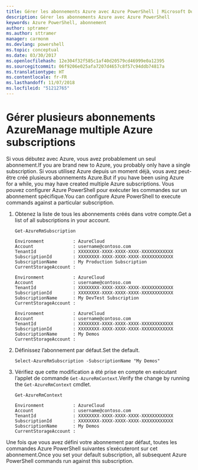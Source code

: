 ```yaml
---
title: Gérer les abonnements Azure avec Azure PowerShell | Microsoft Docs
description: Gérer les abonnements Azure avec Azure PowerShell
keywords: Azure PowerShell, abonnement
author: sptramer
ms.author: sttramer
manager: carmonm
ms.devlang: powershell
ms.topic: conceptual
ms.date: 03/30/2017
ms.openlocfilehash: 12e304f32f585c1af40d20579cd46999e0a12395
ms.sourcegitcommit: 06f9206e025afa7207d4657c8f57c94ddb74817a
ms.translationtype: HT
ms.contentlocale: fr-FR
ms.lasthandoff: 11/07/2018
ms.locfileid: "51212765"
---
```

# <a name="manage-multiple-azure-subscriptions"></a><span data-ttu-id="2467a-104">Gérer plusieurs abonnements Azure</span><span class="sxs-lookup"><span data-stu-id="2467a-104">Manage multiple Azure subscriptions</span></span>

<span data-ttu-id="2467a-105">Si vous débutez avec Azure, vous avez probablement un seul abonnement.</span><span class="sxs-lookup"><span data-stu-id="2467a-105">If you are brand new to Azure, you probably only have a single subscription.</span></span> <span data-ttu-id="2467a-106">Si vous utilisez Azure depuis un moment déjà, vous avez peut-être créé plusieurs abonnements Azure.</span><span class="sxs-lookup"><span data-stu-id="2467a-106">But if you have been using Azure for a while, you may have created multiple Azure subscriptions.</span></span> <span data-ttu-id="2467a-107">Vous pouvez configurer Azure PowerShell pour exécuter les commandes sur un abonnement spécifique.</span><span class="sxs-lookup"><span data-stu-id="2467a-107">You can configure Azure PowerShell to execute commands against a particular subscription.</span></span>

1. <span data-ttu-id="2467a-108">Obtenez la liste de tous les abonnements créés dans votre compte.</span><span class="sxs-lookup"><span data-stu-id="2467a-108">Get a list of all subscriptions in your account.</span></span>

    ```powershell-interactive
    Get-AzureRmSubscription
    ```

    ```output
    Environment           : AzureCloud
    Account               : username@contoso.com
    TenantId              : XXXXXXXX-XXXX-XXXX-XXXX-XXXXXXXXXXXX
    SubscriptionId        : XXXXXXXX-XXXX-XXXX-XXXX-XXXXXXXXXXXX
    SubscriptionName      : My Production Subscription
    CurrentStorageAccount :

    Environment           : AzureCloud
    Account               : username@contoso.com
    TenantId              : XXXXXXXX-XXXX-XXXX-XXXX-XXXXXXXXXXXX
    SubscriptionId        : XXXXXXXX-XXXX-XXXX-XXXX-XXXXXXXXXXXX
    SubscriptionName      : My DevTest Subscription
    CurrentStorageAccount :

    Environment           : AzureCloud
    Account               : username@contoso.com
    TenantId              : XXXXXXXX-XXXX-XXXX-XXXX-XXXXXXXXXXXX
    SubscriptionId        : XXXXXXXX-XXXX-XXXX-XXXX-XXXXXXXXXXXX
    SubscriptionName      : My Demos
    CurrentStorageAccount :
    ```

2. <span data-ttu-id="2467a-109">Définissez l’abonnement par défaut.</span><span class="sxs-lookup"><span data-stu-id="2467a-109">Set the default.</span></span>

    ```powershell-interactive
    Select-AzureRmSubscription -SubscriptionName "My Demos"
    ```

3. <span data-ttu-id="2467a-110">Vérifiez que cette modification a été prise en compte en exécutant l’applet de commande `Get-AzureRmContext`.</span><span class="sxs-lookup"><span data-stu-id="2467a-110">Verify the change by running the `Get-AzureRmContext` cmdlet.</span></span>

    ```powershell-interactive
    Get-AzureRmContext
    ```

    ```output
    Environment           : AzureCloud
    Account               : username@contoso.com
    TenantId              : XXXXXXXX-XXXX-XXXX-XXXX-XXXXXXXXXXXX
    SubscriptionId        : XXXXXXXX-XXXX-XXXX-XXXX-XXXXXXXXXXXX
    SubscriptionName      : My Demos
    CurrentStorageAccount :
    ```

<span data-ttu-id="2467a-111">Une fois que vous avez défini votre abonnement par défaut, toutes les commandes Azure PowerShell suivantes s’exécuteront sur cet abonnement.</span><span class="sxs-lookup"><span data-stu-id="2467a-111">Once you set your default subscription, all subsequent Azure PowerShell commands run against this subscription.</span></span>
